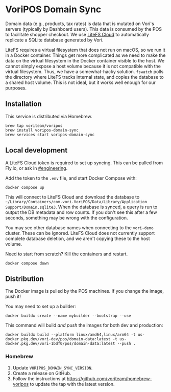 # VoriPOS Domain Sync

Domain data (e.g., products, tax rates) is data that is mutated on Vori's servers (typically by Dashboard users). This
data is consumed by the POS to facilitate shopper checkout. We use [LiteFS Cloud](https://fly.io/docs/litefs/) to
automatically replicate a SQLite database generated by Vori.

LiteFS requires a virtual filesystem that does not run on macOS, so we run it in a Docker container. Things get more
complicated as we need to make the data on the virtual filesystem in the Docker container visible to the host. We cannot
simply expose a host volume because it is not compatible with the virtual filesystem. Thus, we have a somewhat-hacky
solution. `fswatch` polls the directory where LiteFS tracks internal state, and copies the database to a shared host
volume. This is not ideal, but it works well enough for our purposes.

## Installation
This service is distributed via Homebrew.

```shell
brew tap voriteam/voripos
brew install voripos-domain-sync
brew services start voripos-domain-sync
```

## Local development
A LiteFS Cloud token is required to set up syncing. This can be pulled from Fly.io, or ask
in [#engineering](https://voriworkspace.slack.com/archives/CS49ASVEU).

Add the token to the `.env` file, and start Docker Compose with:

```shell
docker compose up
```

This will connect to LiteFS Cloud and download the database to `~/Library/Containers/com.vori.VoriPOS/Data/Library/Application Support/Domain.sqlite3`.
When the database is synced, a query is run to output the DB metadata and row counts. If you don't see this after a few
seconds, something may be wrong with the configuration.

You may see other database names when connecting to the `vori-demo` cluster. These can be ignored.
LiteFS Cloud does not currently support complete database deletion, and we aren't copying these to the host volume.

Need to start from scratch? Kill the containers and restart.

```shell
docker compose down
```

## Distribution
The Docker image is pulled by the POS machines. If you change the image, push it!

You may need to set up a builder:

```shell
docker buildx create --name mybuilder --bootstrap --use
```

This command will build _and push_ the images for both dev and production:

```shell
docker buildx build --platform linux/amd64,linux/arm64 -t us-docker.pkg.dev/vori-dev/pos/domain-data:latest -t us-docker.pkg.dev/vori-1bdf0/pos/domain-data:latest --push .
```

### Homebrew
1. Update `VORIPOS_DOMAIN_SYNC_VERSION`.
2. Create a release on GitHub.
3. Follow the instructions at https://github.com/voriteam/homebrew-voripos to update the tap with the latest version.
